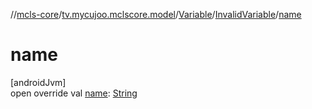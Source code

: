 //[mcls-core](../../../../index.md)/[tv.mycujoo.mclscore.model](../../index.md)/[Variable](../index.md)/[InvalidVariable](index.md)/[name](name.md)

# name

[androidJvm]\
open override val [name](name.md): [String](https://kotlinlang.org/api/latest/jvm/stdlib/kotlin/-string/index.html)
